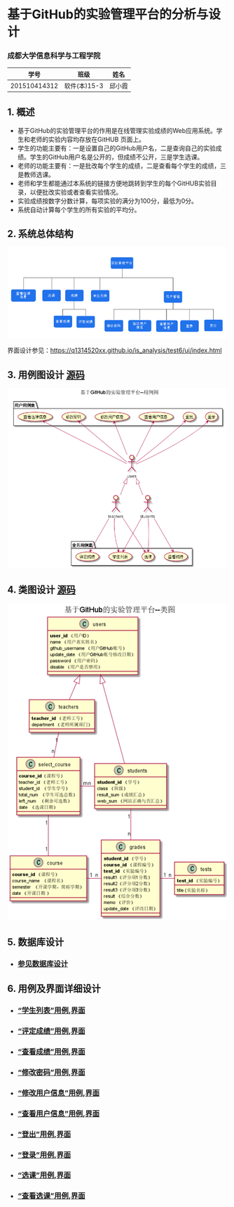 ﻿<!-- markdownlint-disable MD033-->
<!-- 禁止MD033类型的警告 https://www.npmjs.com/package/markdownlint -->

# 基于GitHub的实验管理平台的分析与设计

### 成都大学信息科学与工程学院

|学号|班级|姓名|
|:-------:|:-------------: | :----------:|
|201510414312|软件(本)15-3|邱小霞|

## 1. 概述
- 基于GitHub的实验管理平台的作用是在线管理实验成绩的Web应用系统。学生和老师的实验内容均存放在GitHUB
页面上。
- 学生的功能主要有：一是设置自己的GitHub用户名，二是查询自己的实验成绩。学生的GitHub用户名是公开的，但成绩不公开，三是学生选课。
- 老师的功能主要有：一是批改每个学生的成绩，二是查看每个学生的成绩，三是教师选课。
- 老师和学生都能通过本系统的链接方便地跳转到学生的每个GitHUB实验目录，以便批改实验或者查看实验情况。
- 实验成绩按数字分数计算，每项实验的满分为100分，最低为0分。
- 系统自动计算每个学生的所有实验的平均分。
    
## 2. 系统总体结构
![](系统总体结构.png)

界面设计参见：https://q1314520xx.github.io/is_analysis/test6/ui/index.html
    
## 3. 用例图设计 [源码](src/UseCase.puml)
![](UseCase.png)

## 4. 类图设计 [源码](src/class.puml)
![](./class.png)

## 5. 数据库设计
- ### [参见数据库设计](./数据库设计.md)

## 6. 用例及界面详细设计
- ### [“学生列表”用例](./用例/学生列表.md),[界面](https://q1314520xx.github.io/is_analysis/test6/ui/index.html)
- ### [“评定成绩”用例](./用例/评定成绩.md),[界面](https://q1314520xx.github.io/is_analysis/test6/ui/评定成绩.html)
- ### [“查看成绩”用例](./用例/查看成绩.md),[界面](https://q1314520xx.github.io/is_analysis/test6/ui/查看成绩.html)
- ### [“修改密码”用例](./用例/修改密码.md),[界面](https://q1314520xx.github.io/is_analysis/test6/ui/顶部菜单.html)
- ### [“修改用户信息”用例](./用例/修改用户信息.md),[界面](https://q1314520xx.github.io/is_analysis/test6/ui/顶部菜单.html)
- ### [“查看用户信息”用例](./用例/查看用户信息.md),[界面](https://q1314520xx.github.io/is_analysis/test6/ui/顶部菜单.html)
- ### [“登出”用例](./用例/登出.md),[界面](https://q1314520xx.github.io/is_analysis/test6/ui/顶部菜单.html)
- ### [“登录”用例](./用例/登录.md),[界面](https://q1314520xx.github.io/is_analysis/test6/ui/登录.html)
- ### [“选课”用例](./用例/登录.md),[界面](https://q1314520xx.github.io/is_analysis/test6/ui/选课.html) 
- ### [“查看选课”用例](./用例/登录.md),[界面](https://q1314520xx.github.io/is_analysis/test6/ui/查看选课.html)  